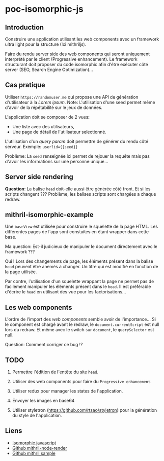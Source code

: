 # poc-isomorphic-js


## Introduction

Construire une application utilisant les web components avec un framework ultra
light pour la structure (Ici mithriljs).

Faire du rendu server side des web components qui seront uniquement interprété par
le client (Progressive enhancement). Le framework structurant doit proposer du
code isomorphic afin d'être exécuter côté server (SEO, Search Engine Optimization)...


## Cas pratique

Utiliser ``https://randomuser.me`` qui propose une API de génération d'utilisateur
à la _Lorem ipsum_. Note: L'utilisation d'une seed permet même d'avoir de la
répétabilité sur le jeux de données.

L'application doit se composer de 2 vues:
- Une liste avec des utilisateurs,
- Une page de détail de l'utilisateur selectionné.

L'utilisation d'un _query param_ doit permettre de générer du rendu côté serveur.
Exemple: ``user?id={{seed}}``

Problème: La ``seed`` renseignée ici permet de rejouer la requête mais pas d'avoir
les informations sur une personne unique...


## Server side rendering

__Question:__ La balise ``head`` doit-elle aussi être générée côté front. Et si les
scripts changent ??? Problème, les balises scripts sont chargées a chaque redraw.


## mithril-isomorphic-example

Une ``baseView`` est utilisée pour construire le squelette de la page HTML. Les
différentes pages de l'app sont constuites en étant wrapper dans cette base.

Ma question: Est-il judicieux de manipuler le document directement avec le
framework ???

Oui ! Lors des changements de page, les éléments présent dans la balise ``head``
peuvent être anemés à changer. Un titre qui est modifié en fonction de la page
utilisée.

Par contre, l'utilisation d'un squelette wrappant la page ne permet pas de facilement
manipuler les éléments présent dans le ``head``. Il est préférable d'écrire le
``head`` en utilisant des vue pour les factorisations...


## Les web components

L'ordre de l'import des _web components_ semble avoir de l'importance... Si le
component est chargé avant le redraw, le ``document.currentScript`` est null lors
du redraw. Et même avec le switch sur ``document``, le ``querySelector`` est null.

Question: Comment corriger ce bug !?


## TODO

1. Permettre l'édition de l'entête du site ``head``.

2. Utiliser des web components pour faire du ``Progressive enhancement``.

3. Utiliser redux pour manager les states de l'application.

4. Envoyer les images en base64.

5. Utiliser styletron (https://github.com/rtsao/styletron) pour la génération du
style de l'application.


## Liens

- [Isomorphic javascript](http://isomorphic.net/javascript)
- [Github mithril-node-render](https://github.com/MithrilJS/mithril-node-render)
- [Github mithril sample](https://github.com/StephanHoyer/mithril-isomorphic-example)
